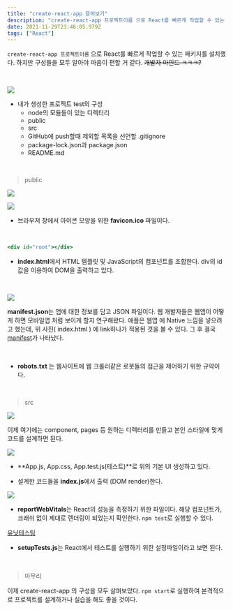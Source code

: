 ```yaml
---
title: "create-react-app 뜯어보기"
description: "create-react-app 프로젝트이름 으로 React를 빠르게 작업할 수 있는 패키지를 설치했다. 구성들을 확인해보자."
date: 2021-11-29T23:46:05.979Z
tags: ["React"]
---
```

`create-react-app 프로젝트이름` 으로 React를 빠르게 작업할 수 있는 패키지를 설치했다. 하지만 구성들을 모두 알아야 마음이 편할 거 같다. ~~개발자 마인드 ㅋㅋㅋ?~~

<br>

![](/images/45bb1e80-2c08-4b1e-851f-ddd8862fef02-image.png)

* 내가 생성한 프로젝트 test의 구성
  * node의 모듈들이 있는 디렉터리
  * public
  * src
  * GitHub에 push할때 제외할 목록을 선언할 .gitignore
  * package-lock.json과 package.json
  * README.md

<br>

> public

![](/images/05d63c79-9b75-4a87-b513-75a09fec36c1-image.png)

![](/images/2bf16b05-9972-4873-94ff-89be139288c4-image.png)

* 브라우저 창에서 아이콘 모양을 위한 **favicon.ico** 파일이다.

<br>

```jsx
<div id="root"></div>
```
* **index.html**에서 HTML 템플릿 및 JavaScript의 컴포넌트를 조합한다. div의 id값을 이용하여 DOM을 출력하고 있다.

<br>

![](/images/c40aed53-cabb-48a0-bcc7-d2ad636c9656-image.png)

**manifest.json**는 앱에 대한 정보를 담고 JSON 파일이다. 웹 개발자들은 웹앱이 어떻게 하면 모바일앱 처럼 보이게 할지 연구해왔다. 애플은 웹앱 에 Native 느낌을 넣으려고 했는데, 위 사진( index.html ) 에 link하나가 적용된 것을 볼 수 있다. 그 후 결국 [manifest](https://joshua1988.github.io/web-development/pwa/webapp-manifest/)가 나타났다.

<br>

* **robots.txt** 는 웹사이트에 웹 크롤러같은 로봇들의 접근을 제어하기 위한 규약이다.

<br>

> src

![](/images/e3edd149-2008-4522-85d2-8596b01e6966-image.png)

이제 여기에는 component, pages 등 원하는 디렉터리를 만들고 본인 스타일에 맞게 코드를 설계하면 된다.

![](/images/b50294ce-f07b-43e9-a9b1-0a0df996cdfe-df.gif)

* **App.js, App.css, App.test.js(테스트)**로 위의 기본 UI 생성하고 있다.

* 설계한 코드들을 **index.js**에서 출력 (DOM render)한다.

![](/images/37f48c0a-cb97-4d09-afe0-6a639b870c84-image.png)

* **reportWebVitals**는 React의 성능을 측정하기 위한 파일이다. 해당 컴포넌트가, 크래쉬 없이 제대로 렌더링이 되었는지 확인한다. `npm test`로 실행할 수 있다.

[유닛테스팅](https://velopert.com/3587)


* **setupTests.js**는 React에서 테스트를 실행하기 위한 설정파일이라고 보면 된다.

<br>

> 마무리

이제 create-react-app 의 구성을 모두 살펴보았다. `npm start`로 실행하여 본격적으로 프로젝트를 설계하거나 실습을 해도 좋을 것이다. 